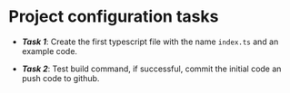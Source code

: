 # Project configuration tasks

- **_Task 1_**: Create the first typescript file with the name `index.ts` and an example code.

- **_Task 2_**: Test build command, if successful, commit the initial code an push code to github.
